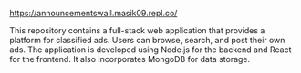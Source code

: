 https://announcementswall.masik09.repl.co/
<p>This repository contains a full-stack web application that provides a platform for classified ads. Users can browse, search, and post their own ads. The application is developed using Node.js for the backend and React for the frontend. It also incorporates MongoDB for data storage.</p>
